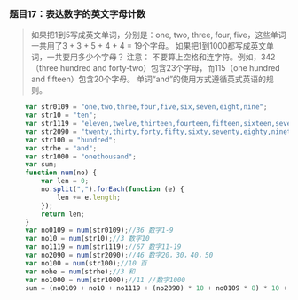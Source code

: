 ### 题目17：表达数字的英文字母计数
>如果把1到5写成英文单词，分别是：one, two, three, four, five，这些单词一共用了3 + 3 + 5 + 4 + 4 = 19个字母。
如果把1到1000都写成英文单词，一共要用多少个字母？
注意： 不要算上空格和连字符。例如，342（three hundred and forty-two）包含23个字母，而115（one hundred and fifteen）包含20个字母。
单词“and”的使用方式遵循英式英语的规则。

```javascript
    var str0109 = "one,two,three,four,five,six,seven,eight,nine";
    var str10 = "ten";
    var str1119 = "eleven,twelve,thirteen,fourteen,fifteen,sixteen,seventeen,eighteen,nineteen";
    var str2090 = "twenty,thirty,forty,fifty,sixty,seventy,eighty,ninety";
    var str100 = "hundred";
    var strhe = "and";
    var str1000 = "onethousand";
    var sum;
    function num(no) {
        var len = 0;
        no.split(",").forEach(function (e) {
            len += e.length;
        });
        return len;
    }
    var no0109 = num(str0109);//36 数字1-9
    var no10 = num(str10);//3 数字10
    var no1119 = num(str1119);//67 数字11-19
    var no2090 = num(str2090);//46 数字20，30，40，50
    var no100 = num(str100);//10 百
    var nohe = num(strhe);//3 和
    var no1000 = num(str1000);//11 //数字1000
    sum = (no0109 + no10 + no1119 + (no2090) * 10 + no0109 * 8) * 10 + (no100 * 9 + no0109) * 100 + nohe * 99 * 9 + no1000;
```